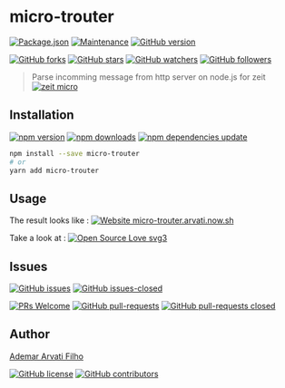 
# micro-trouter

[![Package.json](https://img.shields.io/github/package-json/name/arvati/micro-trouter.svg?label=%20&logo=github&style=social)](https://github.com/arvati/micro-trouter)
[![Maintenance](https://img.shields.io/github/last-commit/arvati/micro-trouter.svg?style=social&logo=github)](https://GitHub.com/arvati/micro-trouter/graphs/commit-activity)
[![GitHub version](https://img.shields.io/github/package-json/v/arvati/micro-trouter.svg?style=social&logo=github)](https://github.com/arvati/micro-trouter)

[![GitHub forks](https://img.shields.io/github/forks/arvati/micro-trouter.svg?style=social&label=Fork&maxAge=2592000)](https://github.com/arvati/micro-trouter/network/)
[![GitHub stars](https://img.shields.io/github/stars/arvati/micro-trouter.svg?style=social&label=Star&maxAge=2592000)](https://github.com/arvati/micro-trouter/stargazers/)
[![GitHub watchers](https://img.shields.io/github/watchers/arvati/micro-trouter.svg?style=social&label=Watch&maxAge=2592000)](https://GitHub.com/arvati/micro-trouter/watchers/)
[![GitHub followers](https://img.shields.io/github/followers/arvati.svg?style=social&label=Follow&maxAge=2592000)](https://github.com/arvati?tab=followers)

> Parse incomming message from http server on node.js for zeit [![zeit micro](https://img.shields.io/github/package-json/dependency-version/arvati/micro-trouter/peer/micro.svg?style=social&logo=github)](https://github.com/zeit/micro/)


## Installation

[![npm version](https://img.shields.io/npm/v/micro-trouter.svg?style=social&logo=npm)](https://www.npmjs.com/package/micro-trouter)
[![npm downloads](https://img.shields.io/npm/dt/micro-trouter.svg?style=social&logo=npm)](https://www.npmjs.com/package/micro-trouter)
[![npm dependencies update](https://img.shields.io/david/arvati/micro-trouter.svg?logo=npm&style=social)](https://www.npmjs.com/package/micro-trouter)

```sh
npm install --save micro-trouter
# or
yarn add micro-trouter
```

## Usage


The result looks like : [![Website micro-trouter.arvati.now.sh](https://img.shields.io/website/https/micro-trouter.arvati.now.sh.svg?down_message=offline&label=hosted%20on%20zeit%20now&logo=zeit&style=social&up_message=check%20it%20online)](https://micro-trouter.arvati.now.sh/micro/)


Take a look at : [![Open Source Love svg3](https://badges.frapsoft.com/os/v3/open-source.svg?v=103)](https://micro-trouter.arvati.now.sh/_src)

## Issues

[![GitHub issues](https://img.shields.io/github/issues/arvati/micro-trouter.svg?style=social&logo=github)](https://GitHub.com/arvati/micro-trouter/issues/)
[![GitHub issues-closed](https://img.shields.io/github/issues-closed/arvati/micro-trouter.svg?style=social&logo=github)](https://GitHub.com/arvati/micro-trouter/issues?q=is%3Aissue+is%3Aclosed)

[![PRs Welcome](https://img.shields.io/badge/Pull%20requests-welcome-brightgreen.svg?style=social&logo=github)](http://makeapullrequest.com)
[![GitHub pull-requests](https://img.shields.io/github/issues-pr/arvati/micro-trouter.svg?style=social&logo=github)](https://GitHub.com/arvati/micro-trouter/pull/)
[![GitHub pull-requests closed](https://img.shields.io/github/issues-pr-closed/arvati/micro-trouter.svg?style=social&logo=github)](https://GitHub.com/arvati/micro-trouter/pull/)


## Author

[Ademar Arvati Filho](https://github.com/arvati)

[![GitHub license](https://img.shields.io/github/license/arvati/micro-trouter.svg?style=social&logo=github)](https://github.com/arvati/micro-trouter/blob/master/LICENSE)
[![GitHub contributors](https://img.shields.io/github/contributors/arvati/micro-trouter.svg?style=social&logo=github)](https://GitHub.com/arvati/micro-trouter/graphs/contributors/)
